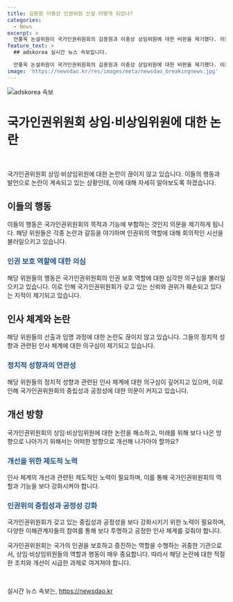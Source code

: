 ```yaml
---
title: 김용원 이충상 인권위원 신설 어떻게 되었나?
categories:
  - News
excerpt: >
  안홍욱 논설위원이 국가인권위원회의 김용원과 이충상 상임위원에 대한 비판을 제기했다. 이들은 군 관련 인권사건과 성소수자 혐오발언 등으로 논란을 빚었으며, 국제인권단체가 이들의 행태에 항의하는 공개 서한을 보냈다. 안홍욱 논설위원은 인권위원의 추천과 임명 과정에 대한 문제의식을 제기하면서, 인권위의 운영에 대한 개선안을 제시했다.
feature_text: >
  ## adskorea 실시간 뉴스 속보입니다.

  안홍욱 논설위원이 국가인권위원회의 김용원과 이충상 상임위원에 대한 비판을 제기했다. 이들은 군 관련 인권사건과 성소수자 혐오발언 등으로 논란을 빚었으며, 국제인권단체가 이들의 행태에 항의하는 공개 서한을 보냈다. 안홍욱 논설위원은 인권위원의 추천과 임명 과정에 대한 문제의식을 제기하면서, 인권위의 운영에 대한 개선안을 제시했다.
image: 'https://newsdao.kr/res/images/meta/newsdao_breakingnews.jpg'
---
```


<p><img src="https://newsdao.kr/res/images/meta/newsdao_breakingnews.jpg" alt="adskorea 속보" /></p>

<h1 data-ke-size="size26"><b>국가인권위원회 상임·비상임위원에 대한 논란</b></h1>

<p data-ke-size="size16">&nbsp;</p>

<p>국가인권위원회 상임·비상임위원에 대한 논란이 끊이지 않고 있습니다. 이들의 행동과 발언으로 논란이 계속되고 있는 상황인데, 이에 대해 자세히 알아보도록 하겠습니다.</p>

<h2 data-ke-size="size24">이들의 행동</h2>

<p>이들의 행동은 국가인권위원회의 목적과 기능에 부합하는 것인지 의문을 제기하게 됩니다. 해당 위원들은 각종 논란과 갈등을 야기하며 인권위의 역할에 대해 회의적인 시선을 불러일으키고 있습니다.</p>

<h3><b><span style="color: #1a5490;">인권 보호 역할에 대한 의심</span></b></h3>

<p>해당 위원들의 행동은 국가인권위원회의 인권 보호 역할에 대한 심각한 의구심을 불러일으키고 있습니다. 이로 인해 국가인권위원회가 갖고 있는 신뢰와 권위가 훼손되고 있다는 지적이 제기되고 있습니다.</p>

<h2 data-ke-size="size24">인사 체계와 논란</h2>

<p>해당 위원들의 선출과 임명 과정에 대한 논란도 끊이지 않고 있습니다. 그들의 정치적 성향과 관련된 인사 체계에 대한 의구심이 제기되고 있습니다.</p>

<h3><b><span style="color: #1a5490;">정치적 성향과의 연관성</span></b></h3>

<p>해당 위원들의 정치적 성향과 관련된 인사 체계에 대한 의구심이 깊어지고 있으며, 이로 인해 국가인권위원회의 중립성과 공정성에 대한 의문이 커지고 있습니다.</p>

<h2 data-ke-size="size24">개선 방향</h2>

<p>국가인권위원회의 상임·비상임위원에 대한 논란을 해소하고, 미래를 위해 보다 나은 방향으로 나아가기 위해서는 어떠한 방향으로 개선해 나가아야 할까요?</p>

<h3><b><span style="color: #1a5490;">개선을 위한 제도적 노력</span></b></h3>

<p>인사 체계의 개선과 관련된 제도적인 노력이 필요하며, 이를 통해 국가인권위원회의 역할과 기능을 보다 강화시켜야 합니다.</p>

<h3><b><span style="color: #1a5490;">인권위의 중립성과 공정성 강화</span></b></h3>

<p>국가인권위원회가 갖고 있는 중립성과 공정성을 보다 강화시키기 위한 노력이 필요하며, 다양한 이해관계자들의 참여를 통해 보다 투명하고 공정한 인사 체계를 갖춰야 합니다.</p>

<p>국가인권위원회는 국가의 인권을 보호하고 증진하는 역할을 수행하는 귀중한 기관으로서, 상임·비상임위원들의 역할과 행동이 매우 중요합니다. 따라서 해당 논란에 대한 적절한 조치와 개선이 시급한 과제로 여겨져야 합니다.</p>

<p data-ke-size="size16">&nbsp;</p>
실시간 뉴스 속보는, <a href="https://newsdao.kr" rel="dofollow">https://newsdao.kr</a>


